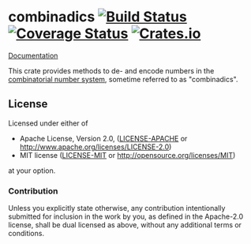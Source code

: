 # combinadics [![Build Status](https://travis-ci.org/TimNN/combinadics.svg?branch=master)](https://travis-ci.org/TimNN/combinadics) [![Coverage Status](https://coveralls.io/repos/TimNN/combinadics/badge.svg?branch=master&service=github)](https://coveralls.io/github/TimNN/combinadics?branch=master) [![Crates.io](https://img.shields.io/crates/v/combinadics.svg)](https://crates.io/crates/combinadics)

[Documentation](https://timnn.github.io/combinadics)

This crate provides methods to de- and encode numbers in the [combinatorial number system](https://en.wikipedia.org/wiki/Combinatorial_number_system), sometime referred to as "combinadics".

## License

Licensed under either of

 * Apache License, Version 2.0, ([LICENSE-APACHE](LICENSE-APACHE) or http://www.apache.org/licenses/LICENSE-2.0)
 * MIT license ([LICENSE-MIT](LICENSE-MIT) or http://opensource.org/licenses/MIT)

at your option.

### Contribution

Unless you explicitly state otherwise, any contribution intentionally
submitted for inclusion in the work by you, as defined in the Apache-2.0
license, shall be dual licensed as above, without any additional terms or
conditions.
